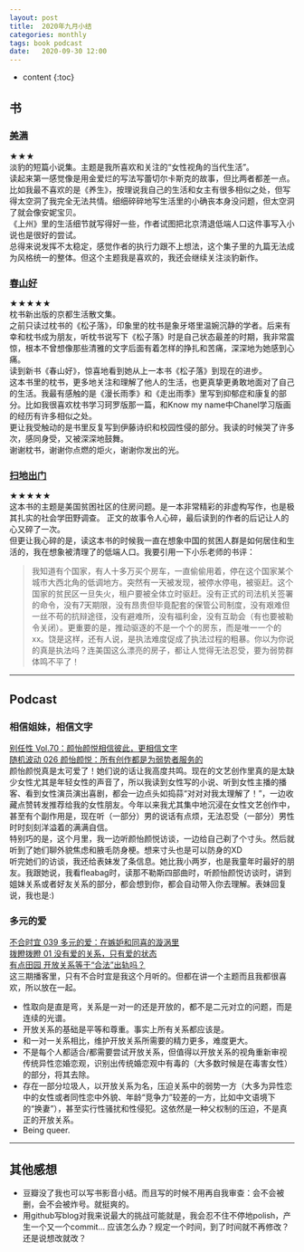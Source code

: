 ```yaml
---
layout: post
title:  2020年九月小结
categories: monthly
tags: book podcast
date:   2020-09-30 12:00
---
```

* content
{:toc}

## 书
### [美满](https://www.goodreads.com/book/show/55068676)
★★★  
淡豹的短篇小说集。主题是我所喜欢和关注的“女性视角的当代生活”。  
读起来第一感觉像是用金爱烂的写法写蕾切尔卡斯克的故事，但比两者都差一点。比如我最不喜欢的是《养生》，按理说我自己的生活和女主有很多相似之处，但写得太空洞了我完全无法共情。细细碎碎地写生活里的小确丧本身没问题，但太空洞了就会像安妮宝贝。  
《上州》里的生活细节就写得好一些，作者试图把北京清退低端人口这件事写入小说也是很好的尝试。   
总得来说发挥不太稳定，感觉作者的执行力跟不上想法，这个集子里的九篇无法成为风格统一的整体。但这个主题我是喜欢的，我还会继续关注淡豹新作。

### [春山好](https://www.goodreads.com/book/show/55241653)
★★★★★  
枕书新出版的京都生活散文集。  
之前只读过枕书的《松子落》，印象里的枕书是象牙塔里温婉沉静的学者。后来有幸和枕书成为朋友，听枕书说写下《松子落》时是自己状态最差的时期，我非常震惊，根本不曾想像那些清雅的文字后面有着怎样的挣扎和苦痛，深深地为她感到心痛。  
读到新书《春山好》，惊喜地看到她从上一本书《松子落》到现在的进步。  
这本书里的枕书，更多地关注和理解了他人的生活，也更真挚更勇敢地面对了自己的生活。我最有感触的是《漫长雨季》和《走出雨季》里写到抑郁症和康复的部分。比如我很喜欢枕书学习珂罗版那一篇，和Know my name中Chanel学习版画的经历有许多相似之处。  
更让我受触动的是书里反复写到伊藤诗织和校园性侵的部分。我读的时候哭了许多次，感同身受，又被深深地鼓舞。   
谢谢枕书，谢谢你点燃的炬火，谢谢你发出的光。  

### [扫地出门](https://www.goodreads.com/book/show/41046757)
★★★★★  
这本书的主题是美国贫困社区的住房问题。是一本非常精彩的非虚构写作，也是极其扎实的社会学田野调查。
正文的故事令人心碎，最后读到的作者的后记让人的心又碎了一次。  
但更让我心碎的是，读这本书的时候我一直在想象中国的贫困人群是如何居住和生活的，我在想象被清理了的低端人口。我要引用一下小乐老师的书评：
> 我知道有个国家，有人十多万买个房车，一直偷偷用着，停在这个国家某个城市大西北角的低调地方。突然有一天被发现，被停水停电，被驱赶。这个国家的贫民区一旦失火，租户要被全体立时驱赶。没有正式的司法机关签署的命令，没有7天期限，没有昂贵但毕竟配套的保管公司制度，没有艰难但一丝不苟的抗辩途径，没有避难所，没有福利金，没有互助会（有也要被勒令关闭）。更重要的是，推动驱逐的不是一个个的房东，而是唯一一个的xx。饶是这样，还有人说，是执法难度促成了执法过程的粗暴。你以为你说的真是执法吗？连美国这么漂亮的房子，都让人觉得无法忍受，要为弱势群体鸣不平了！    
  
---  
  
## Podcast
### 相信姐妹，相信文字
[别任性 Vol.70：颜怡颜悦相信彼此，更相信文字](https://shows.acast.com/bierenxing/episodes/070)  
[随机波动 026 颜怡颜悦：所有创作都是为弱势者服务的](https://www.stovol.club/026)  
颜怡颜悦真是太可爱了！她们说的话让我高度共鸣。现在的文艺创作里真的是太缺少女性尤其是年轻女性的声音了，所以我读到女性写的小说、听到女性主播的播客、看到女性演员演出喜剧，都会一边点头如捣蒜“对对对我太理解了！”，一边收藏点赞转发推荐给我的女性朋友。今年以来我尤其集中地沉浸在女性文艺创作中，甚至有个副作用是，现在听（一部分）男的说话有点烦，无法忍受（一部分）男性时时刻刻洋溢着的满满自信。  
特别巧的是，这个月里，我一边听颜怡颜悦访谈，一边给自己剃了个寸头。然后就听到了她们聊外貌焦虑和腋毛防身梗。想来寸头也是可以防身的XD  
听完她们的访谈，我还给表妹发了条信息。她比我小两岁，也是我童年时最好的朋友。我跟她说，我看fleabag时，读那不勒斯四部曲时，听颜怡颜悦访谈时，讲到姐妹关系或者好友关系的部分，都会想到你，都会自动带入你去理解。表妹回复说，我也是:)   

### 多元的爱
[不合时宜 039 多元的爱：在嫉妒和同喜的漩涡里](https://podcasts.apple.com/us/podcast/039-%E5%A4%9A%E5%85%83%E7%9A%84%E7%88%B1-%E5%9C%A8%E5%AB%89%E5%A6%92%E5%92%8C%E5%90%8C%E5%96%9C%E7%9A%84%E6%BC%A9%E6%B6%A1%E9%87%8C/id1487143507?i=1000490990171)  
[拨瞪拨瞪 01 没有爱的关系，只有爱的状态](https://matters.news/@Bahdeng/%E6%B2%A1%E6%9C%89%E7%88%B1%E7%9A%84%E5%85%B3%E7%B3%BB-%E5%8F%AA%E6%9C%89%E7%88%B1%E7%9A%84%E7%8A%B6%E6%80%81-%E6%8B%A8%E7%9E%AA%E6%8B%A8%E7%9E%AA-01-bafyreicuegtmt3dvwyqoy2qvk5wb6ocapzvmpk4lp2ehbhkhir7hpl7m6m)  
[有点田园 开放关系等于“合法”出轨吗？](https://rss.com/podcasts/youdiantianyuan/44463/)  
这三期播客里，只有不合时宜是我这个月听的。但都在讲一个主题而且我都很喜欢，所以放在一起。  
* 性取向是直是弯，关系是一对一的还是开放的，都不是二元对立的问题，而是连续的光谱。  
* 开放关系的基础是平等和尊重。事实上所有关系都应该是。
* 和一对一关系相比，维护开放关系所需要的精力更多，难度更大。  
* 不是每个人都适合/都需要尝试开放关系，但值得以开放关系的视角重新审视传统异性恋婚恋观，识别出传统婚恋观中有毒的（大多数时候是在毒害女性）的部分，将其去除。  
* 存在一部分垃圾人，以开放关系为名，压迫关系中的弱势一方（大多为异性恋中的女性或者同性恋中外貌、年龄“竞争力”较差的一方，比如中文语境下的“换妻”），甚至实行性骚扰和性侵犯。这依然是一种父权制的压迫，不是真正的开放关系。  
* Being queer.  

---

## 其他感想
* 豆瓣没了我也可以写书影音小结。而且写的时候不用再自我审查：会不会被删，会不会被炸号。就挺爽的。  
* 用github写blog对我来说最大的挑战可能就是，我会忍不住不停地polish，产生一个又一个commit... 应该怎么办？规定一个时间，到了时间就不再修改？还是说想改就改？  